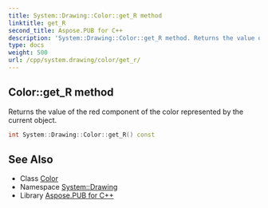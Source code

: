 ```yaml
---
title: System::Drawing::Color::get_R method
linktitle: get_R
second_title: Aspose.PUB for C++
description: 'System::Drawing::Color::get_R method. Returns the value of the red component of the color represented by the current object in C++.'
type: docs
weight: 500
url: /cpp/system.drawing/color/get_r/
---
```

## Color::get_R method


Returns the value of the red component of the color represented by the current object.

```cpp
int System::Drawing::Color::get_R() const
```

## See Also

* Class [Color](../)
* Namespace [System::Drawing](../../)
* Library [Aspose.PUB for C++](../../../)
